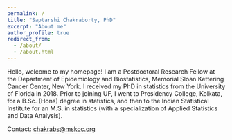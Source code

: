 ```yaml
---
permalink: /
title: "Saptarshi Chakraborty, PhD"
excerpt: "About me"
author_profile: true
redirect_from: 
  - /about/
  - /about.html
---
```


Hello, welcome to my homepage!  I am a Postdoctoral Research Fellow at the Department of Epidemiology and Biostatistics, Memorial Sloan Kettering Cancer Center, New York. I received my PhD in statistics from the University of Florida in 2018. Prior to joining UF, I went to Presidency College, Kolkata, for a B.Sc. (Hons) degree in statistics, and then to the Indian Statistical Institute for an M.S. in statistics (with a specialization of Applied Statistics and Data Analysis). 



Contact: <chakrabs@mskcc.org>

